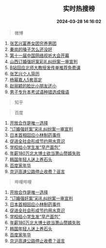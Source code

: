 <div align="center"><h2>实时热搜榜</h2><h4>2024-03-28 14:16:02</h4></div>

> 微博  

1. [张艺兴富养女团穷养男团](https://s.weibo.com/weibo?q=%23%E5%BC%A0%E8%89%BA%E5%85%B4%E5%AF%8C%E5%85%BB%E5%A5%B3%E5%9B%A2%E7%A9%B7%E5%85%BB%E7%94%B7%E5%9B%A2%23&t=31&band_rank=1&Refer=top)<br />
2. [秦岚的嗓子怎么还没好](https://s.weibo.com/weibo?q=%23%E7%A7%A6%E5%B2%9A%E7%9A%84%E5%97%93%E5%AD%90%E6%80%8E%E4%B9%88%E8%BF%98%E6%B2%A1%E5%A5%BD%23&t=31&band_rank=2&Refer=top)<br />
3. [第十一届中国网络视听大会开幕](https://s.weibo.com/weibo?q=%23%E7%AC%AC%E5%8D%81%E4%B8%80%E5%B1%8A%E4%B8%AD%E5%9B%BD%E7%BD%91%E7%BB%9C%E8%A7%86%E5%90%AC%E5%A4%A7%E4%BC%9A%E5%BC%80%E5%B9%95%23&t=31&band_rank=3&Refer=top)<br />
4. [山西订婚强奸案彩礼纠纷案一审宣判](https://s.weibo.com/weibo?q=%23%E5%B1%B1%E8%A5%BF%E8%AE%A2%E5%A9%9A%E5%BC%BA%E5%A5%B8%E6%A1%88%E5%BD%A9%E7%A4%BC%E7%BA%A0%E7%BA%B7%E6%A1%88%E4%B8%80%E5%AE%A1%E5%AE%A3%E5%88%A4%23&t=31&band_rank=4&Refer=top)<br />
5. [B站回应北师大教授发传单推荐免费课](https://s.weibo.com/weibo?q=%23B%E7%AB%99%E5%9B%9E%E5%BA%94%E5%8C%97%E5%B8%88%E5%A4%A7%E6%95%99%E6%8E%88%E5%8F%91%E4%BC%A0%E5%8D%95%E6%8E%A8%E8%8D%90%E5%85%8D%E8%B4%B9%E8%AF%BE%23&t=31&band_rank=5&Refer=top)<br />
6. [张艺兴个人简历](https://s.weibo.com/weibo?q=%23%E5%BC%A0%E8%89%BA%E5%85%B4%E4%B8%AA%E4%BA%BA%E7%AE%80%E5%8E%86%23&t=31&band_rank=6&Refer=top)<br />
7. [杨幂嘉人5套高定](https://s.weibo.com/weibo?q=%23%E6%9D%A8%E5%B9%82%E5%98%89%E4%BA%BA5%E5%A5%97%E9%AB%98%E5%AE%9A%23&t=31&band_rank=7&Refer=top)<br />
8. [赵丽颖的脸比小朋友还小](https://s.weibo.com/weibo?q=%23%E8%B5%B5%E4%B8%BD%E9%A2%96%E7%9A%84%E8%84%B8%E6%AF%94%E5%B0%8F%E6%9C%8B%E5%8F%8B%E8%BF%98%E5%B0%8F%23&t=31&band_rank=8&Refer=top)<br />
9. [男子专升本考试语种错选成俄语](https://s.weibo.com/weibo?q=%23%E7%94%B7%E5%AD%90%E4%B8%93%E5%8D%87%E6%9C%AC%E8%80%83%E8%AF%95%E8%AF%AD%E7%A7%8D%E9%94%99%E9%80%89%E6%88%90%E4%BF%84%E8%AF%AD%23&t=31&band_rank=9&Refer=top)<br />

> 知乎  


> 百度  

1. [开放合作是唯一选择](https://www.baidu.com/s?wd=%E5%BC%80%E6%94%BE%E5%90%88%E4%BD%9C%E6%98%AF%E5%94%AF%E4%B8%80%E9%80%89%E6%8B%A9&sa=fyb_news&rsv_dl=fyb_news)<br />
2. [“订婚强奸案”彩礼纠纷案一审宣判](https://www.baidu.com/s?wd=%E2%80%9C%E8%AE%A2%E5%A9%9A%E5%BC%BA%E5%A5%B8%E6%A1%88%E2%80%9D%E5%BD%A9%E7%A4%BC%E7%BA%A0%E7%BA%B7%E6%A1%88%E4%B8%80%E5%AE%A1%E5%AE%A3%E5%88%A4&sa=fyb_news&rsv_dl=fyb_news)<br />
3. [日本首相回应小林制药事件](https://www.baidu.com/s?wd=%E6%97%A5%E6%9C%AC%E9%A6%96%E7%9B%B8%E5%9B%9E%E5%BA%94%E5%B0%8F%E6%9E%97%E5%88%B6%E8%8D%AF%E4%BA%8B%E4%BB%B6&sa=fyb_news&rsv_dl=fyb_news)<br />
4. [促进全社会形成节约用水意识](https://www.baidu.com/s?wd=%E4%BF%83%E8%BF%9B%E5%85%A8%E7%A4%BE%E4%BC%9A%E5%BD%A2%E6%88%90%E8%8A%82%E7%BA%A6%E7%94%A8%E6%B0%B4%E6%84%8F%E8%AF%86&sa=fyb_news&rsv_dl=fyb_news)<br />
5. [学校给小学生发“早产面包”](https://www.baidu.com/s?wd=%E5%AD%A6%E6%A0%A1%E7%BB%99%E5%B0%8F%E5%AD%A6%E7%94%9F%E5%8F%91%E2%80%9C%E6%97%A9%E4%BA%A7%E9%9D%A2%E5%8C%85%E2%80%9D&sa=fyb_news&rsv_dl=fyb_news)<br />
6. [年薪180万北大博士欲当萧山赘婿失败](https://www.baidu.com/s?wd=%E5%B9%B4%E8%96%AA180%E4%B8%87%E5%8C%97%E5%A4%A7%E5%8D%9A%E5%A3%AB%E6%AC%B2%E5%BD%93%E8%90%A7%E5%B1%B1%E8%B5%98%E5%A9%BF%E5%A4%B1%E8%B4%A5&sa=fyb_news&rsv_dl=fyb_news)<br />
7. [韩国年轻人迷上养石头](https://www.baidu.com/s?wd=%E9%9F%A9%E5%9B%BD%E5%B9%B4%E8%BD%BB%E4%BA%BA%E8%BF%B7%E4%B8%8A%E5%85%BB%E7%9F%B3%E5%A4%B4&sa=fyb_news&rsv_dl=fyb_news)<br />
8. [百度家年华](https://www.baidu.com/s?wd=%E7%99%BE%E5%BA%A6%E5%AE%B6%E5%B9%B4%E5%8D%8E&sa=fyb_news&rsv_dl=fyb_news)<br />
9. [京沪高速公路停止收费？谣言](https://www.baidu.com/s?wd=%E4%BA%AC%E6%B2%AA%E9%AB%98%E9%80%9F%E5%85%AC%E8%B7%AF%E5%81%9C%E6%AD%A2%E6%94%B6%E8%B4%B9%EF%BC%9F%E8%B0%A3%E8%A8%80&sa=fyb_news&rsv_dl=fyb_news)<br />

> 哔哩哔哩  

1. [开放合作是唯一选择](https://www.baidu.com/s?wd=%E5%BC%80%E6%94%BE%E5%90%88%E4%BD%9C%E6%98%AF%E5%94%AF%E4%B8%80%E9%80%89%E6%8B%A9&sa=fyb_news&rsv_dl=fyb_news)<br />
2. [“订婚强奸案”彩礼纠纷案一审宣判](https://www.baidu.com/s?wd=%E2%80%9C%E8%AE%A2%E5%A9%9A%E5%BC%BA%E5%A5%B8%E6%A1%88%E2%80%9D%E5%BD%A9%E7%A4%BC%E7%BA%A0%E7%BA%B7%E6%A1%88%E4%B8%80%E5%AE%A1%E5%AE%A3%E5%88%A4&sa=fyb_news&rsv_dl=fyb_news)<br />
3. [日本首相回应小林制药事件](https://www.baidu.com/s?wd=%E6%97%A5%E6%9C%AC%E9%A6%96%E7%9B%B8%E5%9B%9E%E5%BA%94%E5%B0%8F%E6%9E%97%E5%88%B6%E8%8D%AF%E4%BA%8B%E4%BB%B6&sa=fyb_news&rsv_dl=fyb_news)<br />
4. [促进全社会形成节约用水意识](https://www.baidu.com/s?wd=%E4%BF%83%E8%BF%9B%E5%85%A8%E7%A4%BE%E4%BC%9A%E5%BD%A2%E6%88%90%E8%8A%82%E7%BA%A6%E7%94%A8%E6%B0%B4%E6%84%8F%E8%AF%86&sa=fyb_news&rsv_dl=fyb_news)<br />
5. [学校给小学生发“早产面包”](https://www.baidu.com/s?wd=%E5%AD%A6%E6%A0%A1%E7%BB%99%E5%B0%8F%E5%AD%A6%E7%94%9F%E5%8F%91%E2%80%9C%E6%97%A9%E4%BA%A7%E9%9D%A2%E5%8C%85%E2%80%9D&sa=fyb_news&rsv_dl=fyb_news)<br />
6. [年薪180万北大博士欲当萧山赘婿失败](https://www.baidu.com/s?wd=%E5%B9%B4%E8%96%AA180%E4%B8%87%E5%8C%97%E5%A4%A7%E5%8D%9A%E5%A3%AB%E6%AC%B2%E5%BD%93%E8%90%A7%E5%B1%B1%E8%B5%98%E5%A9%BF%E5%A4%B1%E8%B4%A5&sa=fyb_news&rsv_dl=fyb_news)<br />
7. [韩国年轻人迷上养石头](https://www.baidu.com/s?wd=%E9%9F%A9%E5%9B%BD%E5%B9%B4%E8%BD%BB%E4%BA%BA%E8%BF%B7%E4%B8%8A%E5%85%BB%E7%9F%B3%E5%A4%B4&sa=fyb_news&rsv_dl=fyb_news)<br />
8. [百度家年华](https://www.baidu.com/s?wd=%E7%99%BE%E5%BA%A6%E5%AE%B6%E5%B9%B4%E5%8D%8E&sa=fyb_news&rsv_dl=fyb_news)<br />
9. [京沪高速公路停止收费？谣言](https://www.baidu.com/s?wd=%E4%BA%AC%E6%B2%AA%E9%AB%98%E9%80%9F%E5%85%AC%E8%B7%AF%E5%81%9C%E6%AD%A2%E6%94%B6%E8%B4%B9%EF%BC%9F%E8%B0%A3%E8%A8%80&sa=fyb_news&rsv_dl=fyb_news)<br />
